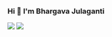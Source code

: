 ### Hi 👋 I'm Bhargava Julaganti

[![](https://img.shields.io/badge/-@bhargavajulaganti-%23181717?style=flat-square&logo=github)](https://github.com/bhargavjulaganti)
[![](https://img.shields.io/badge/-bhargavajulaganti-blue?style=flat-square&logo=Linkedin&logoColor=white&link=https://www.linkedin.com/in/nick-chapsas/)](https://www.linkedin.com/in/bhargav-julaganti-61851016/)

<!--
**bhargavjulaganti/bhargavjulaganti** is a ✨ _special_ ✨ repository because its `README.md` (this file) appears on your GitHub profile.

Here are some ideas to get you started:

- 🔭 I’m currently working on ...
- 🌱 I’m currently learning ...
- 👯 I’m looking to collaborate on ...
- 🤔 I’m looking for help with ...
- 💬 Ask me about ...
- 📫 How to reach me: ...
- 😄 Pronouns: ...
- ⚡ Fun fact: ...
-->
